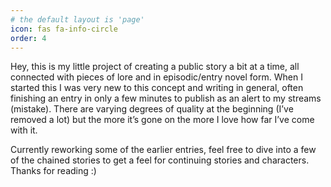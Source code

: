 ```yaml
---
# the default layout is 'page'
icon: fas fa-info-circle
order: 4
---
```


Hey, this is my little project of creating a public story a bit at a time, all connected with pieces of lore and in episodic/entry novel form. When I started this I was very new to this concept and writing in general, often finishing an entry in only a few minutes to publish as an alert to my streams (mistake). There are varying degrees of quality at the beginning (I’ve removed a lot) but the more it’s gone on the more I love how far I’ve come with it.

Currently reworking some of the earlier entries, feel free to dive into a few of the chained stories to get a feel for continuing stories and characters. Thanks for reading :) 

